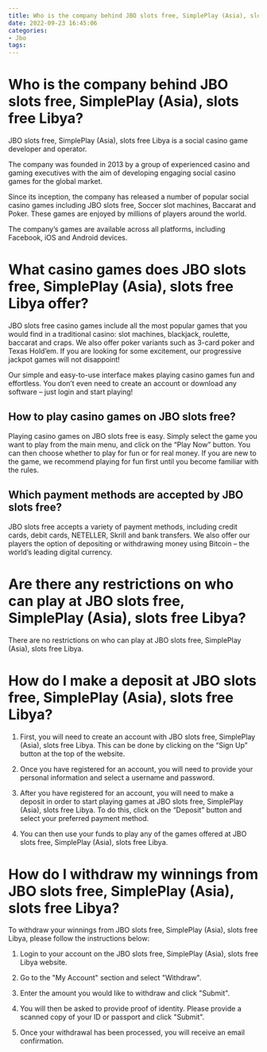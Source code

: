 ```yaml
---
title: Who is the company behind JBO slots free, SimplePlay (Asia), slots free Libya
date: 2022-09-23 16:45:06
categories:
- Jbo
tags:
---
```



#  Who is the company behind JBO slots free, SimplePlay (Asia), slots free Libya?

JBO slots free, SimplePlay (Asia), slots free Libya is a social casino game developer and operator.

The company was founded in 2013 by a group of experienced casino and gaming executives with the aim of developing engaging social casino games for the global market.

Since its inception, the company has released a number of popular social casino games including JBO slots free, Soccer slot machines, Baccarat and Poker. These games are enjoyed by millions of players around the world.

The company’s games are available across all platforms, including Facebook, iOS and Android devices.

#  What casino games does JBO slots free, SimplePlay (Asia), slots free Libya offer?

JBO slots free casino games include all the most popular games that you would find in a traditional casino: slot machines, blackjack, roulette, baccarat and craps. We also offer poker variants such as 3-card poker and Texas Hold’em. If you are looking for some excitement, our progressive jackpot games will not disappoint!

Our simple and easy-to-use interface makes playing casino games fun and effortless. You don’t even need to create an account or download any software – just login and start playing!

##  How to play casino games on JBO slots free?

 Playing casino games on JBO slots free is easy. Simply select the game you want to play from the main menu, and click on the “Play Now” button. You can then choose whether to play for fun or for real money. If you are new to the game, we recommend playing for fun first until you become familiar with the rules.

##  Which payment methods are accepted by JBO slots free?

JBO slots free accepts a variety of payment methods, including credit cards, debit cards, NETELLER, Skrill and bank transfers. We also offer our players the option of depositing or withdrawing money using Bitcoin – the world’s leading digital currency.

#  Are there any restrictions on who can play at JBO slots free, SimplePlay (Asia), slots free Libya?

There are no restrictions on who can play at JBO slots free, SimplePlay (Asia), slots free Libya.

#  How do I make a deposit at JBO slots free, SimplePlay (Asia), slots free Libya?

1. First, you will need to create an account with JBO slots free, SimplePlay (Asia), slots free Libya. This can be done by clicking on the “Sign Up” button at the top of the website.

2. Once you have registered for an account, you will need to provide your personal information and select a username and password.

3. After you have registered for an account, you will need to make a deposit in order to start playing games at JBO slots free, SimplePlay (Asia), slots free Libya. To do this, click on the “Deposit” button and select your preferred payment method.

4. You can then use your funds to play any of the games offered at JBO slots free, SimplePlay (Asia), slots free Libya.

#  How do I withdraw my winnings from JBO slots free, SimplePlay (Asia), slots free Libya?

To withdraw your winnings from JBO slots free, SimplePlay (Asia), slots free Libya, please follow the instructions below:

1. Login to your account on the JBO slots free, SimplePlay (Asia), slots free Libya website.

2. Go to the "My Account" section and select "Withdraw".

3. Enter the amount you would like to withdraw and click "Submit".

4. You will then be asked to provide proof of identity. Please provide a scanned copy of your ID or passport and click "Submit".

5. Once your withdrawal has been processed, you will receive an email confirmation.